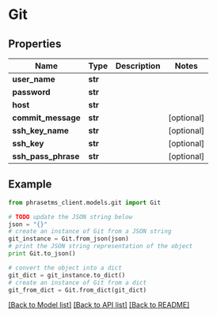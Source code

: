 # Git

## Properties

| Name                | Type    | Description | Notes      |
| ------------------- | ------- | ----------- | ---------- |
| **user_name**       | **str** |             |
| **password**        | **str** |             |
| **host**            | **str** |             |
| **commit_message**  | **str** |             | [optional] |
| **ssh_key_name**    | **str** |             | [optional] |
| **ssh_key**         | **str** |             | [optional] |
| **ssh_pass_phrase** | **str** |             | [optional] |

## Example

```python
from phrasetms_client.models.git import Git

# TODO update the JSON string below
json = "{}"
# create an instance of Git from a JSON string
git_instance = Git.from_json(json)
# print the JSON string representation of the object
print Git.to_json()

# convert the object into a dict
git_dict = git_instance.to_dict()
# create an instance of Git from a dict
git_from_dict = Git.from_dict(git_dict)
```

[[Back to Model list]](../README.md#documentation-for-models) [[Back to API list]](../README.md#documentation-for-api-endpoints) [[Back to README]](../README.md)
